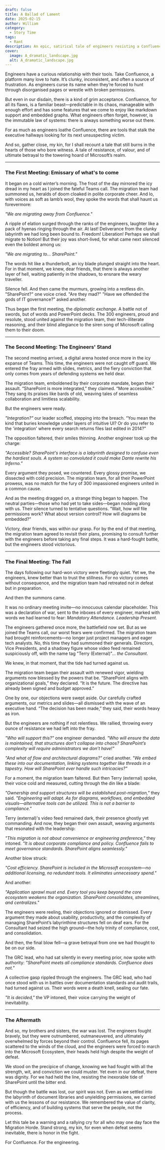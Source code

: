 ```yaml
---
draft: false
title: A Ballad of Lament
date: 2025-02-15
author: William
category:
  - Story Time
tags:
  - Rant
description: An epic, satirical tale of engineers resisting a Confluence-to-SharePoint migration. Insightful, hilarious, and painfully relatable for every tech team.
cover:
  image: A_dramatic_landscape.jpg
  alt: A_dramatic_landscape.jpg
---
```


Engineers have a curious relationship with their tools. Take Confluence, a platform many love to hate. It’s clunky, inconsistent, and often a source of frustration. As engineers curse its name when they’re forced to hunt through disorganised pages or wrestle with broken permissions.
 
But even in our disdain, there is a kind of grim acceptance. Confluence, for all its flaws, is a familiar beast—predictable in its chaos, manageable with enough effort and has some features that we come to enjoy like markdown support and embedded graphs. What engineers often forget, however, is the immutable law of systems: there is always something worse out there.

For as much as engineers loathe Confluence, there are tools that stalk the executive hallways looking for its next unsuspecting victim.

And so, gather close, my kin, for I shall recount a tale that still burns in the hearts of those who bore witness. A tale of resistance, of valour, and of ultimate betrayal to the towering hoard of Microsoft’s realm.

---

### The First Meeting: Emissary of what's to come

It began on a cold winter’s morning. The frost of the day mirrored the icy dread in my heart as I joined the fateful Teams call. The migration team had summoned us, heralds of doom cloaked in polite corporate cheer. And lo, with voices as soft as lamb’s wool, they spoke the words that shall haunt us forevermore:

_"We are migrating away from Confluence."_

A ripple of elation surged through the ranks of the engineers, laughter like a pack of hyenas ringing through the air. At last! Deliverance from the clunky labyrinth we had long been bound to. Freedom! Liberation! Perhaps we shall migrate to Notion! But their joy was short-lived, for what came next silenced even the boldest among us:

_"We are migrating to… SharePoint."_

The words hit like a thunderbolt, an icy blade plunged straight into the heart. For in that moment, we knew, dear friends, that there is always another layer of hell, waiting patiently in the shadows, to ensnare the weary traveller.

Silence fell. And then came the murmurs, growing into a restless din. "SharePoint?" one voice cried. "Are they mad?" "Have we offended the gods of IT governance?" asked another.

Thus began the first meeting, the _diplomatic exchange_. A battle not of swords, but of words and PowerPoint decks. The 300 engineers, proud and resolute, stood united against the migration team, their tech-illiterate reasoning, and their blind allegiance to the siren song of Microsoft calling them to their doom.

---

### The Second Meeting: The Engineers' Stand

The second meeting arrived, a digital arena hosted once more in the icy expanse of Teams. This time, the engineers were not caught off guard. We entered the fray armed with slides, metrics, and the fiery conviction that only comes from years of defending systems we held dear.

The migration team, emboldened by their corporate mandate, began their assault. “SharePoint is more integrated,” they claimed. “More accessible.” They sang its praises like bards of old, weaving tales of seamless collaboration and limitless scalability.

But the engineers were ready.

_"Integration?"_ our leader scoffed, stepping into the breach. “You mean the kind that buries knowledge under layers of intuitive UI? Or do you refer to the 'integration' where every search returns files last edited in 2014?”

The opposition faltered, their smiles thinning. Another engineer took up the charge:

_"Accessible? SharePoint's interface is a labyrinth designed to confuse even the hardiest souls. A system so convoluted it could make Dante rewrite his Inferno.”_

Every argument they posed, we countered. Every glossy promise, we dissected with cold precision. The migration team, for all their PowerPoint prowess, was no match for the fury of 300 impassioned engineers united in a common cause.

And as the meeting dragged on, a strange thing began to happen. The neutral parties—those who had yet to take sides—began nodding along with us. Their silence turned to tentative questions. “Wait, how _will_ file permissions work? What about version control? How will diagrams be embedded?”

Victory, dear friends, was within our grasp. For by the end of that meeting, the migration team agreed to revisit their plans, promising to consult further with the engineers before taking any final steps. It was a hard-fought battle, but the engineers stood victorious.

---

### The Final Meeting: The Fall

The days following our hard-won victory were fleetingly quiet. Yet we, the engineers, knew better than to trust the stillness. For no victory comes without consequence, and the migration team had retreated not in defeat but in preparation.

And then the summons came.

It was no ordinary meeting invite—no innocuous calendar placeholder. This was a declaration of war, sent to the inboxes of every engineer, marked with words we had learned to fear: _Mandatory Attendance. Leadership Present._

The engineers gathered once more, the battlefield now set. But as we joined the Teams call, our worst fears were confirmed. The migration team had brought reinforcements—no longer just project managers and eager tech analysts. No, this time they had summoned their generals. Directors, Vice Presidents, and a shadowy figure whose video feed remained suspiciously off, with the name tag "Terry (External)"... _the Consultant_.

We knew, in that moment, that the tide had turned against us.

The migration team began their assault with renewed vigor, wielding arguments now blessed by the powers that be. “SharePoint aligns with organizational goals,” they declared. “It is the future. The directive has already been signed and budget approved.”

One by one, our objections were swept aside. Our carefully crafted arguments, our metrics and slides—all dismissed with the wave of an executive hand. “The decision has been made,” they said, their words heavy as iron.

But the engineers are nothing if not relentless. We rallied, throwing every ounce of resistance we had left into the fray.

_"Who will support this?"_ one engineer demanded. _"Who will ensure the data is maintained, that structures don’t collapse into chaos? SharePoint’s complexity will require administrators we don’t have!"_

_"And what of flow and architectural diagrams?"_ cried another. _"We embed these into our documentation, linking systems together like threads in a tapestry. How will SharePoint ever handle such intricacies?"_

For a moment, the migration team faltered. But then Terry (external) spoke, their voice cold and measured, cutting through the din like a blade:

_"Ownership and support structures will be established post-migration,"_ they said. _"Engineering will adapt. As for diagrams, workflows, and embedded visuals—alternative tools can be utilized. This is not a barrier to compliance."_

Terry (external)'s video feed remained dark, their presence ghostly yet commanding. And now, they began their own assault, weaving arguments that resonated with the leadership:

_"This migration is not about convenience or engineering preference,"_ they intoned. _"It is about corporate compliance and policy. Confluence fails to meet governance standards. SharePoint aligns seamlessly."_ 

Another blow struck:

_"Cost efficiency. SharePoint is included in the Microsoft ecosystem—no additional licensing, no redundant tools. It eliminates unnecessary spend."_

And another:

_"Application sprawl must end. Every tool you keep beyond the core ecosystem weakens the organization. SharePoint consolidates, streamlines, and centralizes."_

The engineers were reeling, their objections ignored or dismissed. Every argument they made about usability, productivity, and the complexity of managing SharePoint’s labyrinthine structures fell on deaf ears. For the Consultant had seized the high ground—the holy trinity of compliance, cost, and consolidation.

And then, the final blow fell—a grave betrayal from one we had thought to be on our side.

The GRC lead, who had sat silently in every meeting prior, now spoke with authority: _"SharePoint meets all compliance standards. Confluence does not."_

A collective gasp rippled through the engineers. The GRC lead, who had once stood with us in battles over documentation standards and audit trails, had turned against us. Their words were a death knell, sealing our fate.

_"It is decided,"_ the VP intoned, their voice carrying the weight of inevitability.

--- 
### The Aftermath

And so, my brothers and sisters, the war was lost. The engineers fought bravely, but they were outnumbered, outmaneuvered, and ultimately overwhelmed by forces beyond their control. Confluence fell, its pages scattered to the winds of the cloud, and the engineers were forced to march into the Microsoft Ecosystem, their heads held high despite the weight of defeat.

We stood on the precipice of change, knowing we had fought with all the strength, wit, and conviction we could muster. Yet even in our defeat, there was dignity. For we had held the line, resisting the inexorable tide of SharePoint until the bitter end.

But though the battle was lost, our spirit was not. Even as we settled into the labyrinth of document libraries and unyielding permissions, we carried with us the lessons of our resistance. We remembered the value of clarity, of efficiency, and of building systems that serve the people, not the process.

Let this tale be a warning and a rallying cry for all who may one day face the Migration Horde. Stand strong, my kin, for even when defeat seems inevitable, there is honor in the fight.

For Confluence. For the engineering.